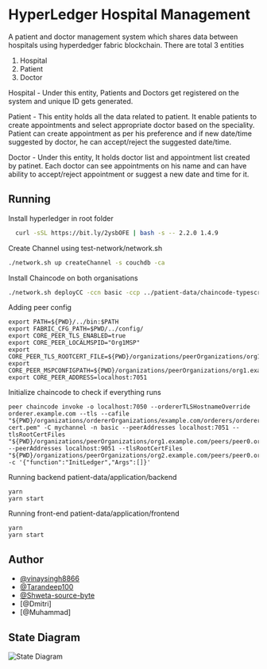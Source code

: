 
# HyperLedger Hospital Management 
A patient and doctor management system which shares data between hospitals using hyperdedger fabric blockchain. There are total 3 entities 
1. Hospital
2. Patient
3. Doctor

Hospital - Under this entity, Patients and Doctors get registered on the system and unique ID gets generated. 

Patient - This entity holds all the data related to patient. It enable patients to create appointments and select appropriate doctor based on the speciality. Patient can create appointment as per his preference and if new date/time suggested by doctor, he can accept/reject the suggested date/time.

Doctor - Under this entity, It holds doctor list and appointment list created by patinet. Each doctor can see appointments on his name and can have ability to accept/reject appointment or suggest a new date and time for it.






## Running


Install hyperledger in root folder
```bash
  curl -sSL https://bit.ly/2ysbOFE | bash -s -- 2.2.0 1.4.9
```

Create Channel using test-network/network.sh

```bash
./network.sh up createChannel -s couchdb -ca
```

Install Chaincode on both organisations

```bash
./network.sh deployCC -ccn basic -ccp ../patient-data/chaincode-typescript/ -ccl typescript
```

Adding peer config
```
export PATH=${PWD}/../bin:$PATH
export FABRIC_CFG_PATH=$PWD/../config/
export CORE_PEER_TLS_ENABLED=true
export CORE_PEER_LOCALMSPID="Org1MSP"
export CORE_PEER_TLS_ROOTCERT_FILE=${PWD}/organizations/peerOrganizations/org1.example.com/peers/peer0.org1.example.com/tls/ca.crt
export CORE_PEER_MSPCONFIGPATH=${PWD}/organizations/peerOrganizations/org1.example.com/users/Admin@org1.example.com/msp
export CORE_PEER_ADDRESS=localhost:7051
```

Initialize chaincode to check if everything runs

```
peer chaincode invoke -o localhost:7050 --ordererTLSHostnameOverride orderer.example.com --tls --cafile "${PWD}/organizations/ordererOrganizations/example.com/orderers/orderer.example.com/msp/tlscacerts/tlsca.example.com-cert.pem" -C mychannel -n basic --peerAddresses localhost:7051 --tlsRootCertFiles "${PWD}/organizations/peerOrganizations/org1.example.com/peers/peer0.org1.example.com/tls/ca.crt" --peerAddresses localhost:9051 --tlsRootCertFiles "${PWD}/organizations/peerOrganizations/org2.example.com/peers/peer0.org2.example.com/tls/ca.crt" -c '{"function":"InitLedger","Args":[]}'
```

Running backend patient-data/application/backend
```
yarn
yarn start
```

Running front-end patient-data/application/frontend
```
yarn 
yarn start
```
## Author

- [@vinaysingh8866](https://github.com/vinaysingh8866/)
- [@Tarandeep100](https://github.com/Tarandeep100/)
- [@Shweta-source-byte](https://github.com/Shweta-source-byte)
- [@Dmitri]
- [@Muhammad]

## State Diagram

![State Diagram](https://raw.githubusercontent.com/vinaysingh8866/HyperLedgerMedicalData/main/State%20Diagram.jpg)



